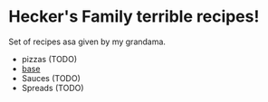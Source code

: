 #  Hecker's Family terrible recipes!

Set of recipes asa given by my grandama.

- pizzas (TODO)
- [base](./pizzas/base.md)
- Sauces (TODO)
- Spreads (TODO)


